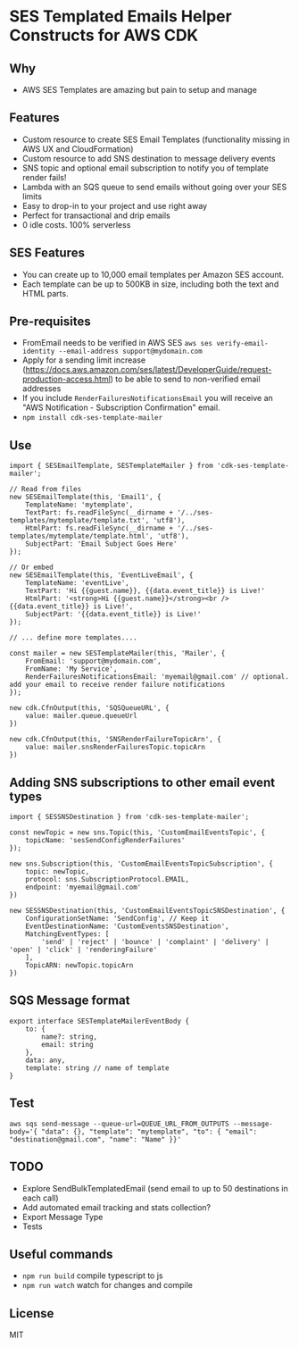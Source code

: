 # SES Templated Emails Helper Constructs for AWS CDK

## Why 
- AWS SES Templates are amazing but pain to setup and manage

## Features 
- Custom resource to create SES Email Templates (functionality missing in AWS UX and CloudFormation)
- Custom resource to add SNS destination to message delivery events
- SNS topic and optional email subscription to notify you of template render fails!
- Lambda with an SQS queue to send emails without going over your SES limits
- Easy to drop-in to your project and use right away
- Perfect for transactional and drip emails 
- 0 idle costs. 100% serverless

## SES Features
- You can create up to 10,000 email templates per Amazon SES account.
- Each template can be up to 500KB in size, including both the text and HTML parts.

## Pre-requisites
- FromEmail needs to be verified in AWS SES `aws ses verify-email-identity --email-address support@mydomain.com`
- Apply for a sending limit increase (https://docs.aws.amazon.com/ses/latest/DeveloperGuide/request-production-access.html) to be able to send to non-verified email addresses
- If you include `RenderFailuresNotificationsEmail` you will receive an "AWS Notification - Subscription Confirmation" email. 
- `npm install cdk-ses-template-mailer`

## Use

```
import { SESEmailTemplate, SESTemplateMailer } from 'cdk-ses-template-mailer';

// Read from files
new SESEmailTemplate(this, 'Email1', {
    TemplateName: 'mytemplate',
    TextPart: fs.readFileSync(__dirname + '/../ses-templates/mytemplate/template.txt', 'utf8'),
    HtmlPart: fs.readFileSync(__dirname + '/../ses-templates/mytemplate/template.html', 'utf8'),
    SubjectPart: 'Email Subject Goes Here'
});

// Or embed
new SESEmailTemplate(this, 'EventLiveEmail', {
    TemplateName: 'eventLive',
    TextPart: 'Hi {{guest.name}}, {{data.event_title}} is Live!'
    HtmlPart: '<strong>Hi {{guest.name}}</strong><br />{{data.event_title}} is Live!',
    SubjectPart: '{{data.event_title}} is Live!'
});

// ... define more templates....

const mailer = new SESTemplateMailer(this, 'Mailer', {
    FromEmail: 'support@mydomain.com',
    FromName: 'My Service',
    RenderFailuresNotificationsEmail: 'myemail@gmail.com' // optional. add your email to receive render failure notifications
});

new cdk.CfnOutput(this, 'SQSQueueURL', {
    value: mailer.queue.queueUrl
})

new cdk.CfnOutput(this, 'SNSRenderFailureTopicArn', {
    value: mailer.snsRenderFailuresTopic.topicArn
})

```

## Adding SNS subscriptions to other email event types
```
import { SESSNSDestination } from 'cdk-ses-template-mailer';

const newTopic = new sns.Topic(this, 'CustomEmailEventsTopic', {
    topicName: 'sesSendConfigRenderFailures'
});

new sns.Subscription(this, 'CustomEmailEventsTopicSubscription', {
    topic: newTopic,
    protocol: sns.SubscriptionProtocol.EMAIL,
    endpoint: 'myemail@gmail.com'
})

new SESSNSDestination(this, 'CustomEmailEventsTopicSNSDestination', {
    ConfigurationSetName: 'SendConfig', // Keep it
    EventDestinationName: 'CustomEventsSNSDestination',
    MatchingEventTypes: [
        'send' | 'reject' | 'bounce' | 'complaint' | 'delivery' | 'open' | 'click' | 'renderingFailure'
    ],
    TopicARN: newTopic.topicArn
})
```

## SQS Message format
```
export interface SESTemplateMailerEventBody {
    to: {
        name?: string,
        email: string
    },
    data: any,
    template: string // name of template
}
```

## Test

```
aws sqs send-message --queue-url=QUEUE_URL_FROM_OUTPUTS --message-body='{ "data": {}, "template": "mytemplate", "to": { "email": "destination@gmail.com", "name": "Name" }}'
```

## TODO 
- Explore SendBulkTemplatedEmail (send email to up to 50 destinations in each call)
- Add automated email tracking and stats collection?
- Export Message Type
- Tests

## Useful commands

 * `npm run build`   compile typescript to js
 * `npm run watch`   watch for changes and compile

## License
MIT
